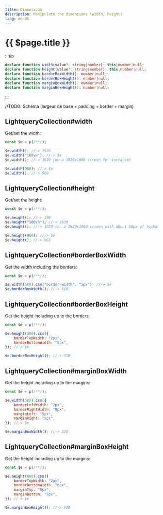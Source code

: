 ```yaml
---
title: Dimensions
description: Manipulate the dimensions (width, height)
lang: en-US
---
```

# {{ $page.title }}
:::tip
```typescript
declare function width(value?: string|number): this|number|null;
declare function height(value?: string|number): this|number|null;
declare function borderBoxWidth(): number|null;
declare function borderBoxHeight(): number|null;
declare function marginBoxWidth(): number|null;
declare function marginBoxHeight(): number|null;
```
:::

//TODO: Schéma (largeur de base + padding + border + margin)

## LightqueryCollection#width

Get/set the width:
```javascript
const $e = µ(/**/);

$e.width(); //-> 1920
$e.width("100vw"); //-> $e
$e.width(); //-> 1920 (on a 1920x1080 screen for instance)

$e.width(960); //-> $e
$e.width(); //-> 960
```

## LightqueryCollection#height

Get/set the height:
```javascript
const $e = µ(/**/);

$e.height(); //-> 100
$e.height("100vh"); //-> 1030
$e.height(); //-> 1030 (on a 1920x1080 screen with about 50px of topbar for instance)

$e.height(960); //-> $e
$e.height(); //-> 960
```

## LightqueryCollection#borderBoxWidth

Get the width including the borders:
```javascript
const $e = µ(/**/);

$e.width(500).css("border-width", "5px"); //-> $e
$e.borderBoxWidth(); //-> 510
```

## LightqueryCollection#borderBoxHeight

Get the height including up to the borders:
```javascript
const $e = µ(/**/);

$e.height(300).css({
    borderTopWidth: "2px",
    borderBottomWidth: "8px",
}); //-> $e

$e.borderBoxHeight(); //-> 310
```

## LightqueryCollection#marginBoxWidth

Get the height including up to the margins:
```javascript
const $e = µ(/**/);

$e.width(300).css({
    borderLeftWidth: "2px",
    borderRightWidth: "8px",
    marginLeft: "5px",
    marginRight: "5px",
}); //-> $e

$e.marginBoxWidth(); //-> 320
```

## LightqueryCollection#marginBoxHeight

Get the height including up to the margins:
```javascript
const $e = µ(/**/);

$e.height(800).css({
    borderTopWidth: "2px",
    borderBottomWidth: "8px",
    marginTop: "5px",
    marginBottom: "5px",
}); //-> $e

$e.marginBoxHeight(); //-> 820
```
